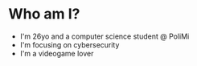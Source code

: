 # Who am I?
- I'm 26yo and a computer science student @ PoliMi
- I'm focusing on cybersecurity
- I'm a videogame lover

